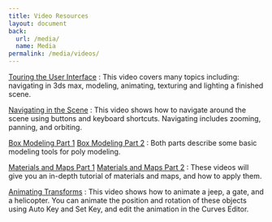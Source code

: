 ```yaml
---
title: Video Resources
layout: document
back:
  url: /media/
  name: Media
permalink: /media/videos/
---
```


[Touring the User Interface](http://mvrt.com/?videos&v76)
: This video covers many topics including: navigating in 3ds max, modeling, animating, texturing and lighting a finished scene.

[Navigating in the Scene](http://www.youtube.com/watch?v=gBROk4y0i_g)
: This video shows how to navigate around the scene using buttons and keyboard shortcuts. Navigating includes zooming, panning, and orbiting.

[Box Modeling Part 1](http://www.youtube.com/watch?v=UNM-_BrtYZM)
[Box Modeling Part 2](http://www.youtube.com/watch?v=VFeZjseB9E8)
: Both parts describe some basic modeling tools for poly modeling.

[Materials and Maps Part 1](http://www.youtube.com/watch?v=SCQL_yq6Q5U)
[Materials and Maps Part 2](http://www.youtube.com/watch?v=lVyCLpD73MA)
: These videos will give you an in-depth tutorial of materials and maps, and how to apply them.

[Animating Transforms](http://www.youtube.com/watch?v=juUQapKj-6w)
: This video shows how to animate a jeep, a gate, and a helicopter. You can animate the position and rotation of these objects using Auto Key and Set Key, and edit the animation in the Curves Editor.
